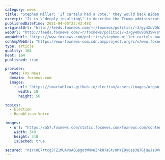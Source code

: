 ```yaml
---
category: news
title: "Stephen Miller: 'If cartels had a vote,' they would back Biden border policies 'unanimously'"
excerpt: "It is \"deeply insulting\" to describe the Trump administration's border and immigration policies as inhumane, former White House senior adviser Stephen Miller told \"Special Report\" Monday."
publishedDateTime: 2021-04-05T23:43:48Z
originalUrl: "http://feeds.foxnews.com/~r/foxnews/politics/~3/gy4XuVOh3Sw/stephen-miller-cartels-back-biden-border-policies-unanimously"
webUrl: "http://feeds.foxnews.com/~r/foxnews/politics/~3/gy4XuVOh3Sw/stephen-miller-cartels-back-biden-border-policies-unanimously"
ampWebUrl: "https://www.foxnews.com/politics/stephen-miller-cartels-back-biden-border-policies-unanimously.amp"
cdnAmpWebUrl: "https://www-foxnews-com.cdn.ampproject.org/c/s/www.foxnews.com/politics/stephen-miller-cartels-back-biden-border-policies-unanimously.amp"
type: article
quality: 164
heat: 164
published: true

provider:
  name: Fox News
  domain: foxnews.com
  images:
    - url: "https://smartableai.github.io/election/assets/images/organizations/foxnews.com-50x50.jpg"
      width: 50
      height: 50

topics:
  - Election
  - Republican Voice

images:
  - url: "https://a57.foxnews.com/static.foxnews.com/foxnews.com/content/uploads/2018/09/340/340/chamberlain-160.jpg?ve=1&tl=1"
    width: 340
    height: 340
    isCached: true

secured: "nzYcHE7rtcg5FZ1MUAVsA6GpgotWMvWZhk87aSt/nMYIDy6sp3Q7GjQwJz8VoxKEmrnc367Z6/2mjLkaDRwAHthNCWyN/qtJ93FbhNFG3q8/sm/c4RppdWyEOh7yr/chORwj4QY8X7wW83OuPw6f8WXY2mjC0sbWUCnn9kNjksHyQzV2C9VBbPn93XRS74SgMqKU09ywikP6/2ndRxXxC7IRNt1OpU30da43XJ9hPRhK3Y1cKx/tcOp7/47Tb5pUC0xi3+PsNH20ZcoKeF1CmomMgDVX3eGyEgNrKpiP+uIeAnn3NQ6gh9ihU0QpIlLnaIczRXbcP5k8Cqny9m2qjcvUYrirG1/rtL0Hf1XzdXg=;wPluU/D71UTNB8/qdUhVMQ=="
---
```


